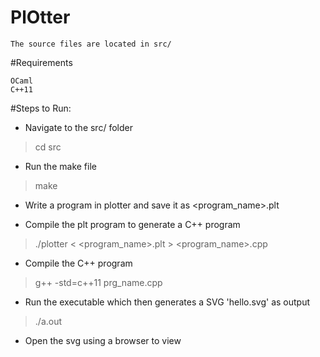 # PlOtter

    The source files are located in src/

#Requirements

	OCaml
	C++11
    
#Steps to Run:

  - Navigate to the src/ folder
  > cd src
  
  - Run the make file
  > make

  - Write a program in plotter and save it as <program_name>.plt

  - Compile the plt program to generate a C++ program
  > ./plotter < <program_name>.plt > <program_name>.cpp

  - Compile the C++ program
  > g++ -std=c++11 prg_name.cpp
  
  - Run the executable which then generates a SVG 'hello.svg' as output
  > ./a.out

  - Open the svg using a browser to view
